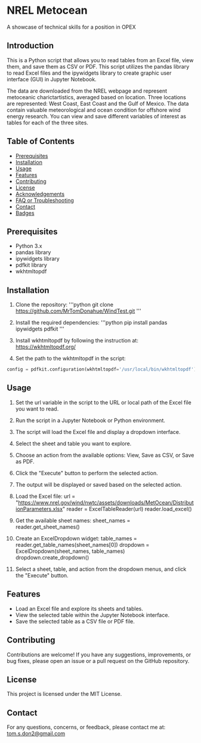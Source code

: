 # NREL Metocean

A showcase of technical skills for a position in OPEX

## Introduction

This is a Python script that allows you to read tables from an Excel file, view them, and save them as CSV or PDF. This script utilizes the pandas library to read Excel files and the ipywidgets library to create graphic user interface (GUI) in Jupyter Notebook.

The data are downloaded from the NREL webpage and represent metoceanic charictartistics, averaged based on location. Three locations are represented: West Coast, East Coast and the Gulf of Mexico. The data contain valuable meteorological and ocean condition for offshore wind energy research. You can view and save different  variables of interest as tables for each of the three sites.

## Table of Contents
- [Prerequisites](#prerequisites)
- [Installation](#installation)
- [Usage](#usage)
- [Features](#features)
- [Contributing](#contributing)
- [License](#license)
- [Acknowledgements](#acknowledgements)
- [FAQ or Troubleshooting](#faq-or-troubleshooting)
- [Contact](#contact)
- [Badges](#badges)

## Prerequisites

- Python 3.x
- pandas library
- ipywidgets library
- pdfkit library
- wkhtmltopdf

## Installation

1. Clone the repository:
'''python
git clone https://github.com/MrTomDonahue/WindTest.git
'''

2. Install the required dependencies:
'''python
pip install pandas ipywidgets pdfkit
'''

3. Install wkhtmltopdf by following the instruction at: 
https://wkhtmltopdf.org/ 

4.  Set the path to the wkhtmltopdf in the script:
```python
config = pdfkit.configuration(wkhtmltopdf='/usr/local/bin/wkhtmltopdf')
```

## Usage

1. Set the url variable in the script to the URL or local path of the Excel file you want to read.
2. Run the script in a Jupyter Notebook or Python environment.
3. The script will load the Excel file and display a dropdown interface.
4. Select the sheet and table you want to explore.
5. Choose an action from the available options: View, Save as CSV, or Save as PDF.
6. Click the "Execute" button to perform the selected action.
7. The output will be displayed or saved based on the selected action.

1. Load the Excel file:
url = "https://www.nrel.gov/wind/nwtc/assets/downloads/MetOcean/DistributionParameters.xlsx"
reader = ExcelTableReader(url)
reader.load_excel()

2. Get the available sheet names:
sheet_names = reader.get_sheet_names()

3. Create an ExcelDropdown widget:
table_names = reader.get_table_names(sheet_names[0])
dropdown = ExcelDropdown(sheet_names, table_names)
dropdown.create_dropdown()

4. Select a sheet, table, and action from the dropdown menus, and click the "Execute" button.

## Features
- Load an Excel file and explore its sheets and tables.
- View the selected table within the Jupyter Notebook interface.
- Save the selected table as a CSV file or PDF file.

## Contributing 
Contributions are welcome! If you have any suggestions, improvements, or bug fixes, please open an issue or a pull request on the GitHub repository.

## License
This project is licensed under the MIT License.

## Contact
For any questions, concerns, or feedback, please contact me at: 
tom.s.don2@gmail.com


